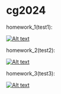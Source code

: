 # cg2024


homework_1(test1):

[![Alt text](https://img.youtube.com/vi/zfcqzCsQ1rc/0.jpg)](https://youtu.be/zfcqzCsQ1rc)


homework_2(test2):

[![Alt text](https://img.youtube.com/vi/E86_vyIWxm4/0.jpg)](https://youtu.be/E86_vyIWxm4)

homework_3(test3):

[![Alt text](https://img.youtube.com/vi/aCrWj4gAwa4/0.jpg)](https://youtu.be/aCrWj4gAwa4)
